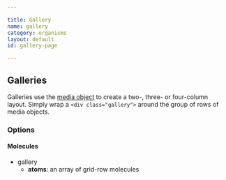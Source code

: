 ```yaml
---

title: Gallery
name: gallery
category: organisms
layout: default
id: gallery-page

---
```


## Galleries

Galleries use the [media object](media.html) to create a two-, three- or four-column layout. Simply wrap a `<div class="gallery">` around the group of rows of media objects.

<script>
var g1 = { "size": "third", "atoms": {
  "media": {
    "type": "vertical",
    "picture": {
      "image": "http://lorempixel.com/200/100/people/1",
      "size": "100%"
    },
    "body": {
      "content": "<p>The University is in the middle of an unprecedented period of expansion and renewal.</p>"
    }
  }
} };
var g2 = { "size": "third", "atoms": {
  "media": {
    "type": "vertical",
    "picture": {
      "image": "http://lorempixel.com/200/100/people/2",
      "size": "100%"
    },
    "body": {
      "content": "<p>Since 2000, we have invested in 20 new buildings on the original Heslington West campus and have completed the first and second phases of a £750m campus expansion at Heslington East.</p>"
    }
  }
} };
var g3 = { "size": "third", "atoms": {
  "media": {
    "type": "vertical",
    "picture": {
      "image": "http://lorempixel.com/200/100/people/3",
      "size": "100%"
    },
    "body": {
      "content": "<p>Our investment in new colleges, teaching and learning space, laboratories, research facilities and a new sport village mean it has never been a better time to join our student body or research groups at York.</p>"
    }
  }
} };
component("gallery", { "atoms": [
  { "grid-row": { "atoms": [
    { "grid-box": g1 },
    { "grid-box": g2 },
    { "grid-box": g3 }
  ] } },
  { "grid-row": { "atoms": [
    { "grid-box": g2 },
    { "grid-box": g3 },
    { "grid-box": g1 }
  ] } },
  { "grid-row": { "atoms": [
    { "grid-box": g3 },
    { "grid-box": g2 },
    { "grid-box": g1 }
  ] } }
] });

</script>


### Options

#### Molecules


* gallery
  * **atoms**: an array of grid-row molecules